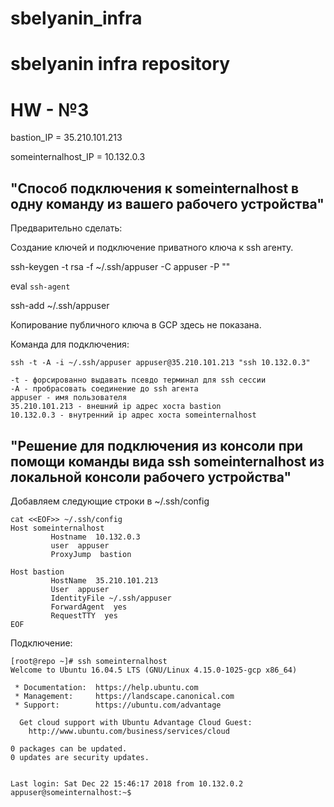 # sbelyanin_infra
# sbelyanin infra repository

# HW - №3

bastion_IP = 35.210.101.213

someinternalhost_IP = 10.132.0.3



## "Способ подключения к someinternalhost в одну команду из вашего рабочего устройства"

Предварительно сделать:

Создание ключей и подключение приватного ключа к ssh агенту.

ssh-keygen -t rsa -f ~/.ssh/appuser -C appuser -P ""

eval `ssh-agent`

ssh-add ~/.ssh/appuser

Копирование публичного ключа в GCP здесь не показана.


Команда для подключения:
```
ssh -t -A -i ~/.ssh/appuser appuser@35.210.101.213 "ssh 10.132.0.3"

-t - форсированно выдавать псевдо терминал для ssh сессии
-A - пробрасовать соединение до ssh агента
appuser - имя пользователя
35.210.101.213 - внешний ip адрес хоста bastion
10.132.0.3 - внутренний ip адрес хоста someinternalhost
```

## "Решениe для подключения из консоли при помощи команды вида ssh someinternalhost из локальной консоли рабочего устройства"

Добавляем следующие строки в ~/.ssh/config

```
cat <<EOF>> ~/.ssh/config
Host someinternalhost
         Hostname  10.132.0.3
         user  appuser
         ProxyJump  bastion

Host bastion
         HostName  35.210.101.213
         User  appuser
         IdentityFile ~/.ssh/appuser
         ForwardAgent  yes
         RequestTTY  yes
EOF
```

Подключение:
```
[root@repo ~]# ssh someinternalhost
Welcome to Ubuntu 16.04.5 LTS (GNU/Linux 4.15.0-1025-gcp x86_64)

 * Documentation:  https://help.ubuntu.com
 * Management:     https://landscape.canonical.com
 * Support:        https://ubuntu.com/advantage

  Get cloud support with Ubuntu Advantage Cloud Guest:
    http://www.ubuntu.com/business/services/cloud

0 packages can be updated.
0 updates are security updates.


Last login: Sat Dec 22 15:46:17 2018 from 10.132.0.2
appuser@someinternalhost:~$
```
